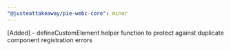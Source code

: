 ```yaml
---
"@justeattakeaway/pie-webc-core": minor
---
```


[Added] - defineCustomElement helper function to protect against duplicate component registration errors
